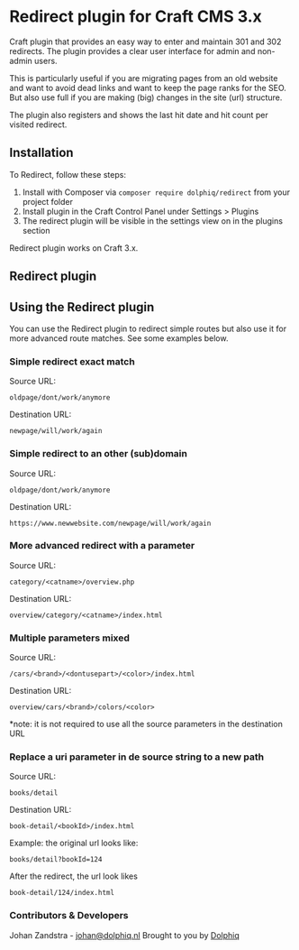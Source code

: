 # Redirect plugin for Craft CMS 3.x

Craft plugin that provides an easy way to enter and maintain 301 and 302 redirects. The plugin provides a clear user interface for admin and non-admin users.

This is particularly useful if you are migrating pages from an old website and want to avoid dead links and want to keep the page ranks for the SEO. But also use full if you are making (big) changes in the site (url) structure.

The plugin also registers and shows the last hit date and hit count per visited redirect.

## Installation

To Redirect, follow these steps:

1. Install with Composer via `composer require dolphiq/redirect` from your project folder
2. Install plugin in the Craft Control Panel under Settings > Plugins
3. The redirect plugin will be visible in the settings view on in the plugins section

Redirect plugin works on Craft 3.x.

## Redirect plugin


## Using the Redirect plugin

You can use the Redirect plugin to redirect simple routes but also use it for more advanced route matches. See some examples below.

### Simple redirect exact match
Source URL:
```
oldpage/dont/work/anymore
```
Destination URL:
```
newpage/will/work/again
```

### Simple redirect to an other (sub)domain
Source URL:
```
oldpage/dont/work/anymore
```
Destination URL:
```
https://www.newwebsite.com/newpage/will/work/again
```

### More advanced redirect with a parameter
Source URL:
```
category/<catname>/overview.php
```
Destination URL:
```
overview/category/<catname>/index.html
```

### Multiple parameters mixed
Source URL:
```
/cars/<brand>/<dontusepart>/<color>/index.html
```
Destination URL:
```
overview/cars/<brand>/colors/<color>
```
*note: it is not required to use all the source parameters in the destination URL

### Replace a uri parameter in de source string to a new path

Source URL:
```
books/detail
```
Destination URL:
```
book-detail/<bookId>/index.html
```

Example: the original url looks like:
```
books/detail?bookId=124
```

After the redirect, the url look likes
```
book-detail/124/index.html
```

### Contributors & Developers
Johan Zandstra - johan@dolphiq.nl
Brought to you by [Dolphiq](https://dolphiq.nl)

